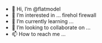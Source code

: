 - 👋 Hi, I’m @flatmodel
- 👀 I’m interested in ... firehol firewall
- 🌱 I’m currently learning ...
- 💞️ I’m looking to collaborate on ...
- 📫 How to reach me ...

<!---
flatmodel/flatmodel is a ✨ special ✨ repository because its `README.md` (this file) appears on your GitHub profile.
You can click the Preview link to take a look at your changes.
--->
